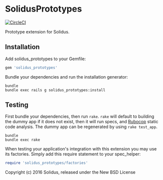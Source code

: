 SolidusPrototypes
================

[![CircleCI](https://circleci.com/gh/solidusio-contrib/solidus_prototypes.svg?style=svg)](https://circleci.com/gh/solidusio-contrib/solidus_prototypes)

Prototype extension for Solidus.

Installation
------------

Add solidus_prototypes to your Gemfile:

```ruby
gem 'solidus_prototypes'
```

Bundle your dependencies and run the installation generator:

```shell
bundle
bundle exec rails g solidus_prototypes:install
```

Testing
-------

First bundle your dependencies, then run `rake`. `rake` will default to building the dummy app if it does not exist, then it will run specs, and [Rubocop](https://github.com/bbatsov/rubocop) static code analysis. The dummy app can be regenerated by using `rake test_app`.

```shell
bundle
bundle exec rake
```

When testing your application's integration with this extension you may use its factories.
Simply add this require statement to your spec_helper:

```ruby
require 'solidus_prototypes/factories'
```

Copyright (c) 2016 Solidus, released under the New BSD License
